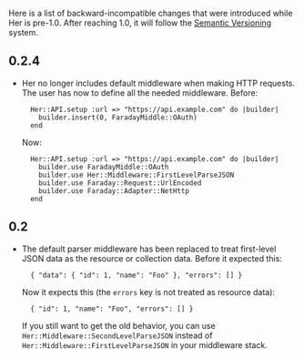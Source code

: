 Here is a list of backward-incompatible changes that were introduced while Her is pre-1.0. After reaching 1.0, it will follow the [Semantic Versioning](http://semver.org/) system.

## 0.2.4

* Her no longer includes default middleware when making HTTP requests. The user has now to define all the needed middleware. Before:

        Her::API.setup :url => "https://api.example.com" do |builder|
          builder.insert(0, FaradayMiddle::OAuth)
        end

  Now:

        Her::API.setup :url => "https://api.example.com" do |builder|
          builder.use FaradayMiddle::OAuth
          builder.use Her::Middleware::FirstLevelParseJSON
          builder.use Faraday::Request::UrlEncoded
          builder.use Faraday::Adapter::NetHttp
        end

## 0.2

* The default parser middleware has been replaced to treat first-level JSON data as the resource or collection data. Before it expected this:

        { "data": { "id": 1, "name": "Foo" }, "errors": [] }

   Now it expects this (the `errors` key is not treated as resource data):

        { "id": 1, "name": "Foo", "errors": [] }

   If you still want to get the old behavior, you can use `Her::Middleware::SecondLevelParseJSON` instead of `Her::Middleware::FirstLevelParseJSON` in your middleware stack.
